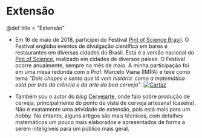 # Extensão

@def title = "Extensão"

* Em 16 de maio de 2018, participei do Festival [Pint of Science Brasil](https://pintofscience.com.br/). O Festival engloba eventos de divulgação científica em bares e restaurantes em diversas cidades do Brasil. Esta é a versão nacional do [Pint of Science](https://pintofscience.com/), realizado em cidades de diversos países. O Festival ocorre anualmente, sempre no mês de maio. A minha participação foi em uma mesa redonda com o Prof. Marcelo Viana (IMPA) e teve como tema *"Dois chopes e senta que lá vem história: como a matemática está por trás da ciência e da arte da boa cerveja"*.
[![Cartaz](/img/Pintcartaz_small.png)](/pages/img/Pintcartaz.png)

* Também sou o autor do *blog* [Cervejarte](http://www.cervejarte.ricardomsrosa.org), onde falo sobre produção de cerveja, principalmente do ponto de vista de cerveja artesanal (caseira). Não é exatamente uma atividade de extensão, pois está mais para um *hobby*. No entanto, alguns artigos são mais técnicos, com detalhes matemáticos um pouco mais elaborados e apresentados de forma a serem inteligíveis para um público mais geral.
